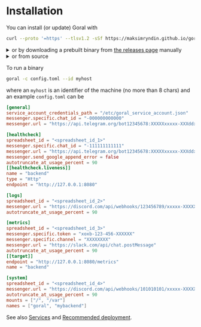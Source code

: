 # Installation

You can install (or update) Goral with 

```sh
curl --proto '=https' --tlsv1.2 -sSf https://maksimryndin.github.io/goral/install.sh | sh
```

<details>
  <summary>or by downloading a prebuilt binary from <a href="https://github.com/maksimryndin/goral/releases" target="_blank">the releases page</a> manually
</summary>

```sh
wget https://github.com/maksimryndin/goral/releases/download/0.1.8/goral-0.1.8-x86_64-unknown-linux-gnu.tar.gz
tar -xzf goral-0.1.8-x86_64-unknown-linux-gnu.tar.gz
cd goral-0.1.8-x86_64-unknown-linux-gnu/
shasum -a 256 -c sha256_checksum.txt 
```
</details>

<details>
  <summary>or from source</summary>

```sh
curl --proto '=https' --tlsv1.2 -sSf https://sh.rustup.rs | sh
git clone --depth 1 --branch 0.1.8 https://github.com/maksimryndin/goral
cd goral
RUSTFLAGS='-C target-feature=+crt-static' cargo build --release --target <target triple>
```
</details>

To run a binary
```sh
goral -c config.toml --id myhost
```

where an `myhost` is an identifier of the machine (no more than 8 chars) and an example `config.toml` can be

```toml
[general]
service_account_credentials_path = "/etc/goral_service_account.json"
messenger.specific.chat_id = "-000000000000"
messenger.url = "https://api.telegram.org/bot12345678:XXXXXxxxxx-XXXddxxss-XXX/sendMessage"

[healthcheck]
spreadsheet_id = "<spreadsheet_id_1>"
messenger.specific.chat_id = "-111111111111"
messenger.url = "https://api.telegram.org/bot12345678:XXXXXxxxxx-XXXddxxss-XXX/sendMessage"
messenger.send_google_append_error = false
autotruncate_at_usage_percent = 90
[[healthcheck.liveness]]
name = "backend"
type = "Http"
endpoint = "http://127.0.0.1:8080"

[logs]
spreadsheet_id = "<spreadsheet_id_2>"
messenger.url = "https://discord.com/api/webhooks/123456789/xxxxx-XXXXX"
autotruncate_at_usage_percent = 90

[metrics]
spreadsheet_id = "<spreadsheet_id_3>"
messenger.specific.token = "xoxb-123-456-XXXXXX"
messenger.specific.channel = "XXXXXXXX"
messenger.url = "https://slack.com/api/chat.postMessage"
autotruncate_at_usage_percent = 90
[[target]]
endpoint = "http://127.0.0.1:8080/metrics"
name = "backend"

[system]
spreadsheet_id = "<spreadsheet_id_4>"
messenger.url = "https://discord.com/api/webhooks/101010101/xxxxx-XXXXX"
autotruncate_at_usage_percent = 90
mounts = ["/", "/var"]
names = ["goral", "mybackend"]
```

See also [Services](./services.md) and [Recommended deployment](./recommended-deployment.md).